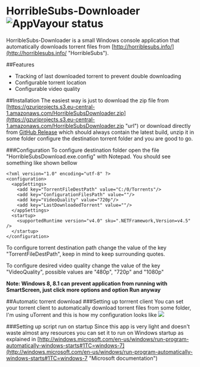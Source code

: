# HorribleSubs-Downloader  ![AppVayour status](https://ci.appveyor.com/api/projects/status/60wftquacksfgng6/branch/master?svg=true)
HorribleSubs-Downloader is a small  Windows console application that automatically downloads torrent files from [http://horriblesubs.info/](http://horriblesubs.info/ "HorribleSubs"). 

##Features
- Tracking of last downloaded torrent to prevent double downloading
- Configurable torrent location
- Configurable video quality

##Installation
The easiest way is just to download the zip file from [https://gzuriprojects.s3.eu-central-1.amazonaws.com/HorribleSubsDownloader.zip](https://gzuriprojects.s3.eu-central-1.amazonaws.com/HorribleSubsDownloader.zip "url")  or download directly from [GitHub Release](https://github.com/gzuri/HorribleSubs-Downloader/releases/latest "GitHub release") which should always contain the latest build, unzip it in some folder configure the destination torrent folder and you are good to go.

###Configuration
To configure destination folder open the file "HorribleSubsDownload.exe.config" with Notepad. You should see something like shown bellow

    <?xml version="1.0" encoding="utf-8" ?>
	<configuration>
	  <appSettings>
	    <add key="TorrentFileDestPath" value="C:/0/Torrents"/>
	    <add key="ConfigurationFilesPath" value=""/>
	    <add key="VideoQuality" value="720p"/>
	    <add key="LastDownloadedTorrent" value=""/>
	  </appSettings>
      <startup> 
        <supportedRuntime version="v4.0" sku=".NETFramework,Version=v4.5" />
      </startup>
	</configuration>

To configure torrent destination path change the value of the key "TorrentFileDestPath", keep in mind to keep surrounding quotes.

To configure desired video quality change the value of the key "VideoQuality", possible values are "480p", "720p" and "1080p"

**Note: Windows 8, 8.1 can prevent application from running with SmartScreen, just click more options and option Run anyway**

##Automatic torrent download
###Setting up torrrent client
You can set your torrent client to automatically download torrent files from some folder, I'm using uTorrent and this is how my configuration looks like
![](http://tinyurl.com/kum7q32) 

###Setting up script run on startup
Since this app is very light and doesn't waste almost any resources you can set it to run on Windows startup as explained in [http://windows.microsoft.com/en-us/windows/run-program-automatically-windows-starts#1TC=windows-7](http://windows.microsoft.com/en-us/windows/run-program-automatically-windows-starts#1TC=windows-7 "Microsoft documentation")